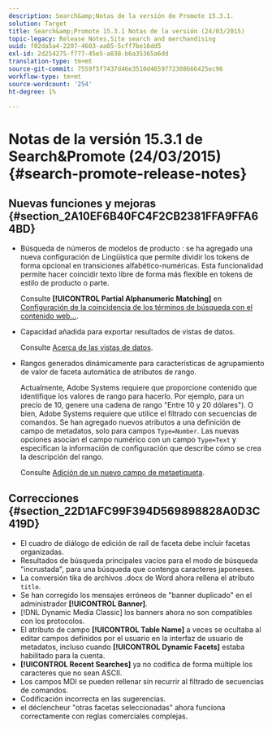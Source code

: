 ```yaml
---
description: Search&amp;Notas de la versión de Promote 15.3.1.
solution: Target
title: Search&amp;Promote 15.3.1 Notas de la versión (24/03/2015)
topic-legacy: Release Notes,Site search and merchandising
uuid: f02da5a4-2207-4603-aa05-5cff7be16dd5
exl-id: 2d254275-f777-45e5-a838-b6a35365a6dd
translation-type: tm+mt
source-git-commit: 7559f5f7437d46e3510d4659772308666425ec96
workflow-type: tm+mt
source-wordcount: '254'
ht-degree: 1%

---
```


# Notas de la versión 15.3.1 de Search&amp;Promote (24/03/2015){#search-promote-release-notes}

## Nuevas funciones y mejoras {#section_2A10EF6B40FC4F2CB2381FFA9FFA64BD}

* Búsqueda de números de modelos de producto : se ha agregado una nueva configuración de Lingüística que permite dividir los tokens de forma opcional en transiciones alfabético-numéricas. Esta funcionalidad permite hacer coincidir texto libre de forma más flexible en tokens de estilo de producto o parte.

   Consulte **[!UICONTROL Partial Alphanumeric Matching]** en [Configuración de la coincidencia de los términos de búsqueda con el contenido web...](../c-about-linguistics-menu/c-about-words-and-language.md#task_351A9144A51F4B41923BDBACDEF3B616).

* Capacidad añadida para exportar resultados de vistas de datos.

   Consulte [Acerca de las vistas de datos](../c-about-reports-menu/c-about-data-views.md#concept_DCA897D074464BC1861AA47B40CC86C3).

* Rangos generados dinámicamente para características de agrupamiento de valor de faceta automática de atributos de rango.

   Actualmente, Adobe Systems requiere que proporcione contenido que identifique los valores de rango para hacerlo. Por ejemplo, para un precio de 10, genere una cadena de rango &quot;Entre 10 y 20 dólares&quot;). O bien, Adobe Systems requiere que utilice el filtrado con secuencias de comandos. Se han agregado nuevos atributos a una definición de campo de metadatos, solo para campos `Type=Number`. Las nuevas opciones asocian el campo numérico con un campo `Type=Text` y especifican la información de configuración que describe cómo se crea la descripción del rango.

   Consulte [Adición de un nuevo campo de metaetiqueta](../c-about-settings-menu/c-about-metadata-menu.md#task_6DF188C0FC7F4831A4444CA9AFA615E5).

## Correcciones {#section_22D1AFC99F394D569898828A0D3C419D}

* El cuadro de diálogo de edición de raíl de faceta debe incluir facetas organizadas.
* Resultados de búsqueda principales vacíos para el modo de búsqueda &quot;incrustada&quot;, para una búsqueda que contenga caracteres japoneses.
* La conversión tika de archivos .docx de Word ahora rellena el atributo `title`.
* Se han corregido los mensajes erróneos de &quot;banner duplicado&quot; en el administrador **[!UICONTROL Banner]**.
* [!DNL Dynamic Media Classic] los banners ahora no son compatibles con los protocolos.
* El atributo de campo **[!UICONTROL Table Name]** a veces se ocultaba al editar campos definidos por el usuario en la interfaz de usuario de metadatos, incluso cuando **[!UICONTROL Dynamic Facets]** estaba habilitado para la cuenta.
* **[!UICONTROL Recent Searches]** ya no codifica de forma múltiple los caracteres que no sean ASCII.
* Los campos MDI se pueden rellenar sin recurrir al filtrado de secuencias de comandos.
* Codificación incorrecta en las sugerencias.
* el déclencheur &quot;otras facetas seleccionadas&quot; ahora funciona correctamente con reglas comerciales complejas.

